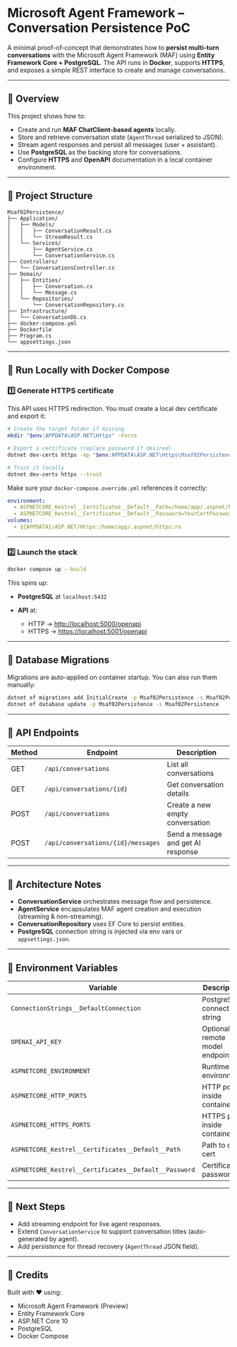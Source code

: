 ﻿# Microsoft Agent Framework – Conversation Persistence PoC

A minimal proof-of-concept that demonstrates how to **persist multi-turn conversations** with the Microsoft Agent Framework (MAF) using **Entity Framework Core + PostgreSQL**. The API runs in **Docker**, supports **HTTPS**, and exposes a simple REST interface to create and manage conversations.

---

## 🧠 Overview

This project shows how to:

* Create and run **MAF ChatClient-based agents** locally.
* Store and retrieve conversation state (`AgentThread` serialized to JSON).
* Stream agent responses and persist all messages (user + assistant).
* Use **PostgreSQL** as the backing store for conversations.
* Configure **HTTPS** and **OpenAPI** documentation in a local container environment.

---

## 🧱 Project Structure

```
Msaf02Persistence/
├── Application/
│   ├── Models/
│   │   ├── ConversationResult.cs
│   │   └── StreamResult.cs
│   └── Services/
│       ├── AgentService.cs
│       └── ConversationService.cs
├── Controllers/
│   └── ConversationsController.cs
├── Domain/
│   ├── Entities/
│   │   ├── Conversation.cs
│   │   └── Message.cs
│   └── Repositories/
│       └── ConversationRepository.cs
├── Infrastructure/
│   └── ConversationDb.cs
├── docker-compose.yml
├── Dockerfile
├── Program.cs
└── appsettings.json
```

---

## 🚀 Run Locally with Docker Compose

### 1️⃣ Generate HTTPS certificate

This API uses HTTPS redirection. You must create a local dev certificate and export it:

```bash
# Create the target folder if missing
mkdir "$env:APPDATA\ASP.NET\Https" -Force

# Export a certificate (replace password if desired)
dotnet dev-certs https -ep "$env:APPDATA\ASP.NET\Https\Msaf02Persistence.pfx" -p YourCertPassword

# Trust it locally
dotnet dev-certs https --trust
```

Make sure your `docker-compose.override.yml` references it correctly:

```yaml
environment:
  - ASPNETCORE_Kestrel__Certificates__Default__Path=/home/app/.aspnet/https/Msaf02Persistence.pfx
  - ASPNETCORE_Kestrel__Certificates__Default__Password=YourCertPassword
volumes:
  - ${APPDATA}/ASP.NET/Https:/home/app/.aspnet/https:ro
```

---

### 2️⃣ Launch the stack

```bash
docker compose up --build
```

This spins up:

* **PostgreSQL** at `localhost:5432`
* **API** at:

  * HTTP → [http://localhost:5000/openapi](http://localhost:5000/openapi)
  * HTTPS → [https://localhost:5001/openapi](https://localhost:5001/openapi)

---

## 💾 Database Migrations

Migrations are auto-applied on container startup.
You can also run them manually:

```bash
dotnet ef migrations add InitialCreate -p Msaf02Persistence -s Msaf02Persistence
dotnet ef database update -p Msaf02Persistence -s Msaf02Persistence
```

---

## 🧩 API Endpoints

| Method | Endpoint                           | Description                        |
| ------ | ---------------------------------- | ---------------------------------- |
| GET    | `/api/conversations`               | List all conversations             |
| GET    | `/api/conversations/{id}`          | Get conversation details           |
| POST   | `/api/conversations`               | Create a new empty conversation    |
| POST   | `/api/conversations/{id}/messages` | Send a message and get AI response |

---

## 🧠 Architecture Notes

* **ConversationService** orchestrates message flow and persistence.
* **AgentService** encapsulates MAF agent creation and execution (streaming & non-streaming).
* **ConversationRepository** uses EF Core to persist entities.
* **PostgreSQL** connection string is injected via env vars or `appsettings.json`.

---

## 🧰 Environment Variables

| Variable                                              | Description                          | Default                                                    |
| ----------------------------------------------------- | ------------------------------------ | ---------------------------------------------------------- |
| `ConnectionStrings__DefaultConnection`                | PostgreSQL connection string         | `Host=db;Database=maf;Username=postgres;Password=postgres` |
| `OPENAI_API_KEY`                                      | Optional, for remote model endpoints | none                                                       |
| `ASPNETCORE_ENVIRONMENT`                              | Runtime environment                  | `Development`                                              |
| `ASPNETCORE_HTTP_PORTS`                               | HTTP port inside container           | `8080`                                                     |
| `ASPNETCORE_HTTPS_PORTS`                              | HTTPS port inside container          | `8081`                                                     |
| `ASPNETCORE_Kestrel__Certificates__Default__Path`     | Path to dev cert                     | `/home/app/.aspnet/https/Msaf02Persistence.pfx`            |
| `ASPNETCORE_Kestrel__Certificates__Default__Password` | Certificate password                 | `YourCertPassword`                                         |

---

## 📖 Next Steps

* Add streaming endpoint for live agent responses.
* Extend `ConversationService` to support conversation titles (auto-generated by agent).
* Add persistence for thread recovery (`AgentThread` JSON field).

---

## 🧩 Credits

Built with ❤️ using:

* Microsoft Agent Framework (Preview)
* Entity Framework Core
* ASP.NET Core 10
* PostgreSQL
* Docker Compose
